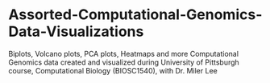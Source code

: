 # Assorted-Computational-Genomics-Data-Visualizations
Biplots, Volcano plots, PCA plots, Heatmaps and more Computational Genomics data created and visualized during University of Pittsburgh course, Computational Biology (BIOSC1540), with Dr. Miler Lee
